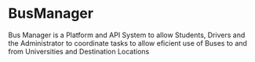 # BusManager
Bus Manager is a Platform and API System to allow Students, Drivers and the Administrator to coordinate tasks to allow eficient use of Buses to and from Universities
and Destination Locations
